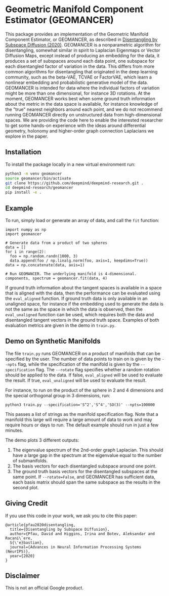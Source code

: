 # Geometric Manifold Component Estimator (GEOMANCER)

This package provides an implementation of the Geometric Manifold Component
Estimator, or GEOMANCER, as described in [Disentangling by Subspace Diffusion
(2020)](https://arxiv.org/abs/2006.12982). GEOMANCER is a nonparametric
algorithm for disentangling, somewhat similar in spirit to Laplacian Eigenmaps
or Vector Diffusion Maps, except instead of producing an embedding for the data,
it produces a set of subspaces around each data point, one subspace for each
disentangled factor of variation in the data. This differs from more common
algorithms for disentangling that originated in the deep learning community,
such as the beta-VAE, TCVAE or FactorVAE, which learn a nonlinear embedding and
probabilistic generative model of the data. GEOMANCER is intended for data where
the individual factors of variation might be more than one dimensional, for
instance 3D rotations. At the moment, GEOMANCER works best when some ground
truth information about the metric in the data space is available, for instance
knowledge of the "true" nearest neighbors around each point, and we do not
recommend running GEOMANCER directly on unstructured data from high-dimensional
spaces. We are providing the code here to enable the interested researcher to
get some hands-on experience with the ideas around differential geometry,
holonomy and higher-order graph connection Laplacians we explore in the paper.


## Installation

To install the package locally in a new virtual environment run:
```bash
python3 -m venv geomancer
source geomancer/bin/activate
git clone https://github.com/deepmind/deepmind-research.git .
cd deepmind-research/geomancer
pip install -e .
```

## Example

To run, simply load or generate an array of data, and call the `fit` function:

```
import numpy as np
import geomancer

# Generate data from a product of two spheres
data = []
for i in range(2):
  foo = np.random.randn(1000, 3)
  data.append(foo / np.linalg.norm(foo, axis=1, keepdims=True))
data = np.concatenate(data, axis=1)

# Run GEOMANCER. The underlying manifold is 4-dimensional.
components, spectrum = geomancer.fit(data, 4)
```

If ground truth information about the tangent spaces is available in a space
that is aligned with the data, then the performance can be evaluated using the
`eval_aligned` function. If ground truth data is only available in an unaligned
space, for instance if the embedding used to generate the data is not the same
as the space in which the data is observed, then the `eval_unaligned` function
can be used, which requires both the data and disentangled tangent vectors in
the ground truth space. Examples of both evaluation metrics are given in the
demo in `train.py`.


## Demo on Synthetic Manifolds

The file `train.py` runs GEOMANCER on a product of manifolds that can be
specified by the user. The number of data points to train on is given by the
`--npts` flag, while the specification of the manifold is given by the
`--specification` flag. The `--rotate` flag specifies whether a random rotation
should be applied to the data. If false, `eval_aligned` will be used to evaluate
the result. If true, `eval_unaligned` will be used to evaluate the result.

For instance, to run on the product of the sphere in 2 and 4 dimensions and the
special orthogonal group in 3 dimensions, run:

```
python3 train.py --specification='S^2','S^4','SO(3)' --npts=100000
```

This passes a list of strings as the manifold specification flag. Note that a
manifold this large will require a large amount of data to work and may require
hours or days to run. The default example should run in just a few minutes.

The demo plots 3 different outputs:
1. The eigenvalue spectrum of the 2nd-order graph Laplacian. This should have
a large gap in the spectrum at the eigenvalue equal to the number of
submanifolds.
2. The basis vectors for each disentangled subspace around one point.
3. The ground truth basis vectors for the disentangled subspaces at the same
point. If `--rotate=False`, and GEOMANCER has sufficient data, each basis matrix
should span the same subspace as the results in the second plot.

## Giving Credit

If you use this code in your work, we ask you to cite this paper:

```
@article{pfau2020disentangling,
  title={Disentangling by Subspace Diffusion},
  author={Pfau, David and Higgins, Irina and Botev, Aleksandar and Racani\`ere,
  S{\'e}bastian},
  journal={Advances in Neural Information Processing Systems (NeurIPS)},
  year={2020}
}
```

## Disclaimer

This is not an official Google product.

